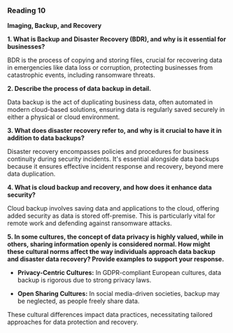 ### Reading 10

**Imaging, Backup, and Recovery**

**1. What is Backup and Disaster Recovery (BDR), and why is it essential for businesses?**

BDR is the process of copying and storing files, crucial for recovering data in emergencies like data loss or corruption, protecting businesses from catastrophic events, including ransomware threats.

**2. Describe the process of data backup in detail.**

Data backup is the act of duplicating business data, often automated in modern cloud-based solutions, ensuring data is regularly saved securely in either a physical or cloud environment.

**3. What does disaster recovery refer to, and why is it crucial to have it in addition to data backups?**

Disaster recovery encompasses policies and procedures for business continuity during security incidents. It's essential alongside data backups because it ensures effective incident response and recovery, beyond mere data duplication.

**4. What is cloud backup and recovery, and how does it enhance data security?**

Cloud backup involves saving data and applications to the cloud, offering added security as data is stored off-premise. This is particularly vital for remote work and defending against ransomware attacks.

**5. In some cultures, the concept of data privacy is highly valued, while in others, sharing information openly is considered normal. How might these cultural norms affect the way individuals approach data backup and disaster data recovery? Provide examples to support your response.**

- **Privacy-Centric Cultures:** In GDPR-compliant European cultures, data backup is rigorous due to strong privacy laws.
  
- **Open Sharing Cultures:** In social media-driven societies, backup may be neglected, as people freely share data. 

These cultural differences impact data practices, necessitating tailored approaches for data protection and recovery.
